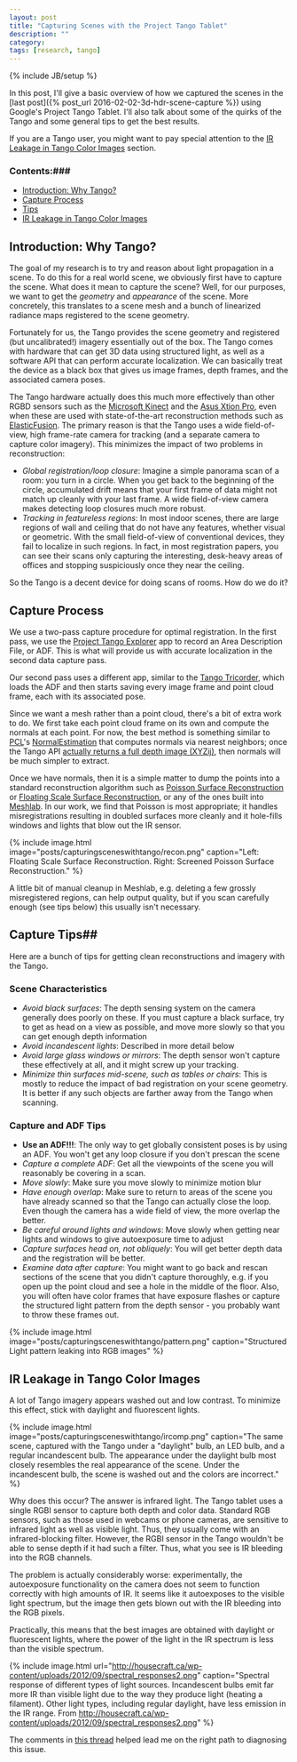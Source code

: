 ```yaml
---
layout: post
title: "Capturing Scenes with the Project Tango Tablet"
description: ""
category: 
tags: [research, tango]
---
```

{% include JB/setup %}

In this post, I'll give a basic overview of how we captured the
scenes in the [last post]({% post_url 2016-02-02-3d-hdr-scene-capture %}) using Google's Project Tango Tablet. I'll also
talk about some of the quirks of the Tango and some general tips to
get the best results.

If you are a Tango user, you might want to pay special attention to
the [IR Leakage in Tango Color Images](#ir) section.

### Contents:###

* [Introduction: Why Tango?](#intro)
* [Capture Process](#capture)
* [Tips](#tips)
* [IR Leakage in Tango Color Images](#ir)

## <a name="intro"></a>Introduction: Why Tango? ##

The goal of my research is to try and reason about light propagation
in a scene. To do this for a real world scene, we obviously first
have to capture the scene. What does it mean to capture the scene?
Well, for our purposes, we want to get the *geometry* and *appearance*
of the scene. More concretely, this translates to a scene mesh and a
bunch of linearized radiance maps registered to the scene geometry.

Fortunately for us, the Tango provides the scene geometry and
registered (but uncalibrated!) imagery essentially out of the box.
The Tango comes with hardware that can get 3D data using structured light,
as well as a software API that can perform accurate localization. We can
basically treat the device as a black box that gives us 
image frames, depth frames, and the associated camera poses.

The Tango hardware actually does this much more effectively than
other RGBD sensors such as the [Microsoft Kinect](https://en.wikipedia.org/wiki/Kinect) and the [Asus Xtion Pro](https://www.asus.com/us/3D-Sensor/Xtion_PRO_LIVE/),
even when these are used with state-of-the-art reconstruction methods such
as [ElasticFusion](http://www.imperial.ac.uk/dyson-robotics-lab/downloads/elastic-fusion/). The primary reason is that the Tango uses a wide field-of-view,
high frame-rate camera for tracking (and a separate camera to capture color
imagery). This minimizes the impact of two problems in reconstruction:

* *Global registration/loop closure*: Imagine a simple panorama scan of a
  room: you turn in a circle. When you get back to the beginning of the circle,
  accumulated drift means that your first frame of data might not match up
  cleanly with your last frame. A wide field-of-view camera makes detecting
  loop closures much more robust.
* *Tracking in featureless regions*: In most indoor scenes, there are large
  regions of wall and ceiling that do not have any features, whether visual
  or geometric. With the small field-of-view of conventional devices, they
  fail to localize in such regions. In fact, in most registration papers,
  you can see their scans only capturing the interesting, desk-heavy areas
  of offices and stopping suspiciously once they near the ceiling.

So the Tango is a decent device for doing scans of rooms. How do we do it?

## <a name="capture"></a>Capture Process ##
We use a two-pass capture procedure for optimal registration. In the first pass,
we use the [Project Tango Explorer](https://developers.google.com/project-tango/tools/explorer) app to record an Area Description File, or ADF.
This is what will provide us with accurate localization in the second data capture
pass.

Our second pass uses a different app, similar to the [Tango Tricorder](https://play.google.com/store/apps/details?id=com.ntx24.tricorder&hl=en), which loads
the ADF and then starts saving every image frame and point cloud frame, each
with its associated pose.

Since we want a mesh rather than a point cloud, there's a bit of extra work to do.
We first take each point cloud frame on its own and compute the normals at each
point. For now, the best method is something similar to [PCL](http://pointclouds.org/)'s [NormalEstimation](http://docs.pointclouds.org/1.7.1/classpcl_1_1_normal_estimation.html) that computes normals via nearest neighbors; once the Tango API
<a href='https://developers.google.com/project-tango/apis/known-issues#depth'>actually returns a full depth image (XYZij)</a>, then normals will be
much simpler to extract.

Once we have normals, then it is a simple matter to dump the points into a
standard reconstruction algorithm such as [Poisson Surface Reconstruction](http://www.cs.jhu.edu/~misha/Code/PoissonRecon/) or
[Floating Scale Surface Reconstruction](http://www.gcc.tu-darmstadt.de/home/proj/fssr/), or any of the ones built into [Meshlab](http://meshlab.sourceforge.net/).
In our work, we find that Poisson is most appropriate; it handles
misregistrations resulting in doubled surfaces more cleanly and it
hole-fills windows and lights that blow out the IR sensor.

{% include image.html image="posts/capturingsceneswithtango/recon.png" caption="Left: Floating Scale Surface Reconstruction. Right: Screened Poisson Surface Reconstruction." %}

A little bit of manual cleanup in Meshlab, e.g. deleting a few grossly
misregistered regions, can help output quality, but if you scan carefully
enough (see tips below) this usually isn't necessary.

## <a name="tips"></a>Capture Tips##
Here are a bunch of tips for getting clean reconstructions and imagery with
the Tango.

### Scene Characteristics ###

* *Avoid black surfaces*: The depth sensing system on the camera generally
  does poorly on these. If you must capture a black surface, try to get
  as head on a view as possible, and move more slowly so that you can get
  enough depth information
* *Avoid incandescent lights*: Described in more detail below
* *Avoid large glass windows or mirrors*: The depth sensor won't capture
  these effectively at all, and it might screw up your tracking.
* *Minimize thin surfaces mid-scene, such as tables or chairs*: This is mostly
  to reduce the impact of bad registration on your scene geometry. It is better
  if any such objects are farther away from the Tango when scanning.

### Capture and ADF Tips ###

* **Use an ADF!!!**: The only way to get globally consistent poses is by using an
  ADF. You won't get any loop closure if you don't prescan the scene
* *Capture a complete ADF*: Get all the viewpoints of the scene you will
  reasonably be covering in a scan.
* *Move slowly*: Make sure you move slowly to minimize motion blur
* *Have enough overlap*: Make sure to return to areas of the
  scene you have already scanned so that the Tango can actually close the loop.
  Even though the camera has a wide field of view, the more overlap the better.
* *Be careful around lights and windows*: Move slowly when getting near lights
  and windows to give autoexposure time to adjust
* *Capture surfaces head on, not obliquely*: You will get better depth data
  and the registration will be better.
* *Examine data after capture*: You might want to go back and rescan sections
  of the scene that you didn't capture thoroughly, e.g. if you open up the
  point cloud and see a hole in the middle of the floor. Also, you will often have
  color frames that have exposure flashes or capture the structured light
  pattern from the depth sensor - you probably want to throw these frames out. 

{% include image.html image="posts/capturingsceneswithtango/pattern.png" caption="Structured Light pattern leaking into RGB images" %}

## <a name='ir'></a>IR Leakage in Tango Color Images ###

A lot of Tango imagery appears washed out and low contrast. To minimize this effect, stick with daylight and fluorescent lights.

{% include image.html image="posts/capturingsceneswithtango/ircomp.png" caption="The same scene, captured with the Tango under a \"daylight\" bulb, an LED bulb, and a regular incandescent bulb. The appearance under the daylight bulb most closely resembles the real appearance of the scene. Under the incandescent bulb, the scene is washed out and the colors are incorrect." %}

Why does this occur? The answer is infrared light. The Tango tablet uses a
single RGBI sensor to capture both depth and color data. Standard RGB sensors,
such as those used in webcams or phone cameras, are sensitive to infrared light
as well as visible light. Thus, they usually come with an infrared-blocking
filter. However, the RGBI sensor in the Tango wouldn't be able to sense depth
if it had such a filter. Thus, what you see is IR bleeding into the RGB channels.

The problem is actually considerably worse: experimentally, the autoexposure
functionality on the camera does not seem to function correctly with high
amounts of IR. It seems like it autoexposes to the visible light spectrum,
but the image then gets blown out with the IR bleeding into the RGB pixels.

Practically, this means that the best images are obtained with daylight or
fluorescent lights, where the power of the light in the IR spectrum is less
than the visible spectrum.

{% include image.html url="http://housecraft.ca/wp-content/uploads/2012/09/spectral_responses2.png" caption="Spectral response of different types of light sources. Incandescent bulbs emit far more IR than visible light due to the way they produce light (heating a filament). Other light types, including regular daylight, have less emission in the IR range. From <a href='http://housecraft.ca/wp-content/uploads/2012/09/spectral_responses2.png'>http://housecraft.ca/wp-content/uploads/2012/09/spectral_responses2.png</a>" %}

The comments in [this thread](https://plus.google.com/photos/118297732182242774648/album/6170664392111508801/6170664404117760370) helped lead me on the right path to
diagnosing this issue.
